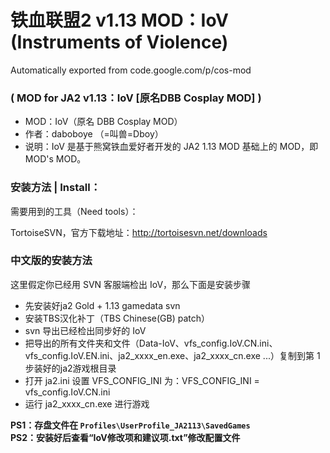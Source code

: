 # 铁血联盟2 v1.13 MOD：IoV (Instruments of Violence)
Automatically exported from code.google.com/p/cos-mod

### ( MOD for JA2 v1.13：IoV [原名DBB Cosplay MOD] )

 * MOD：IoV（原名 DBB Cosplay MOD）
 * 作者：daboboye （=叫兽=Dboy）
 * 说明：IoV 是基于熊窝铁血爱好者开发的 JA2 1.13 MOD 基础上的 MOD，即 MOD's MOD。

### 安装方法 | Install：

需要用到的工具（Need tools）：

TortoiseSVN，官方下载地址：http://tortoisesvn.net/downloads

### 中文版的安装方法

这里假定你已经用 SVN 客服端检出 IoV，那么下面是安装步骤

 * 先安装好ja2 Gold + 1.13 gamedata svn
 * 安装TBS汉化补丁（TBS Chinese(GB) patch）
 * svn 导出已经检出同步好的 IoV
 * 把导出的所有文件夹和文件（Data-IoV、vfs_config.IoV.CN.ini、vfs_config.IoV.EN.ini、ja2_xxxx_en.exe、ja2_xxxx_cn.exe ...）复制到第 1 步装好的ja2游戏根目录
 * 打开 ja2.ini 设置 VFS_CONFIG_INI 为：VFS_CONFIG_INI = vfs_config.IoV.CN.ini
 * 运行 ja2_xxxx_cn.exe 进行游戏

**PS1：存盘文件在 `Profiles\UserProfile_JA2113\SavedGames`**  
**PS2：安装好后查看“IoV修改项和建议项.txt”修改配置文件**

